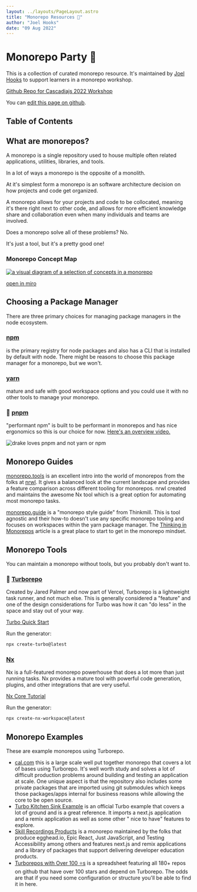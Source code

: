 ```yaml
---
layout: ../layouts/PageLayout.astro
title: "Monorepo Resources 🎉"
author: "Joel Hooks"
date: "09 Aug 2022"
---
```


# Monorepo Party 🎉

This is a collection of curated monorepo resource. It's maintained by [Joel Hooks](https://twitter.com/jhooks) to support learners in a monorepo workshop.

[Github Repo for Cascadiajs 2022 Workshop](https://github.com/joelhooks/monorepo-workshop-cascadia-2022)

You can [edit this page on github](https://github.com/joelhooks/monorepo.party/edit/main/src/pages/index.md).

## Table of Contents

## What are monorepos?

A monorepo is a single repository used to house multiple often related applications, utilities, libraries, and tools.

In a lot of ways a monorepo is the opposite of a monolith.

At it's simplest form a monorepo is an software architecture decision on how projects and code get organized.

A monorepo allows for your projects and code to be collocated, meaning it's there right next to other code, and allows for more efficient knowledge share and collaboration even when many individuals and teams are involved.

Does a monorepo solve all of these problems? No.

It's just a tool, but it's a pretty good one!

### Monorepo Concept Map

[![a visual diagram of a selection of concepts in a monorepo](/assets/monorepo-concept-map.png)](https://miro.com/app/board/uXjVPfWXh7E=/)

[open in miro](https://miro.com/app/board/uXjVPfWXh7E=/)

## Choosing a Package Manager

There are three primary choices for managing package managers in the node ecosystem.

### [npm](https://docs.npmjs.com/cli/v8/commands/npm)

is the primary registry for node packages and also has a CLI that is installed by default with node. There might be reasons to choose this package manager for a monorepo, but we won't.

### [yarn](https://yarnpkg.com/)

mature and safe with good workspace options and you could use it with no other tools to manage your monorepo.

### 🎉 [pnpm](https://pnpm.io/)

"performant npm" is built to be performant in monorepos and has nice ergonomics so this is our choice for now. [Here's an overview video.](https://www.youtube.com/watch?v=d1E31WPR70g)

![drake loves pnpm and not yarn or npm](https://res.cloudinary.com/joelhooks-com/image/fetch/h_300,w_300/f_auto/https://www.monorepo.party/assets/drake-loves-pnpm.png)

## Monorepo Guides

[monorepo.tools](https://monorepo.tools/) is an excellent intro into the world of monorepos from the folks at [nrwl](https://nrwl.io/). It gives a balanced look at the current landscape and provides a feature comparison across different tooling for monorepos. nrwl created and maintains the awesome Nx tool which is a great option for automating most monorepo tasks.

[monorepo.guide](https://monorepo.guide/) is a "monorepo style guide" from Thinkmill. This is tool agnostic and their how-to doesn't use any specific monorepo tooling and focuses on workspaces within the yarn package manager. The [Thinking in Monorepos](https://monorepo.guide/thinking-in-monorepos) article is a great place to start to get in the monorepo mindset.

## Monorepo Tools

You can maintain a monorepo without tools, but you probably don't want to.

### 🎉 [Turborepo](https://turborepo.org/)

Created by Jared Palmer and now part of Vercel, Turborepo is a lightweight task runner, and not much else. This is generally considered a "feature" and one of the design considerations for Turbo was how it can "do less" in the space and stay out of your way.

[Turbo Quick Start](https://turborepo.org/docs/getting-started)

Run the generator:

```sh
npx create-turbo@latest
```

### [Nx](https://nx.dev/)

Nx is a full-featured monorepo powerhouse that does a lot more than just running tasks. Nx provides a mature tool with powerful code generation, plugins, and other integrations that are very useful.

[Nx Core Tutorial](https://nx.dev/core-tutorial/01-create-blog)

Run the generator:

```sh
npx create-nx-workspace@latest
```

## Monorepo Examples

These are example monorepos using Turborepo.

* [cal.com](https://github.com/calcom/cal.com) this is a large scale well put together monorepo that covers a lot of bases using Turborepo. It's well worth study and solves a lot of difficult production problems around building and testing an application at scale. One unique aspect is that the repository also includes some private packages that are imported using git submodules which keeps those packages/apps internal for business reasons while allowing the core to be open source.
* [Turbo Kitchen Sink Example](https://github.com/vercel/turborepo/tree/main/examples/kitchen-sink) is an official Turbo example that covers a lot of ground and is a great reference. It imports a next.js application and a remix application as well as some other "
nice to have" features to explore.
* [Skill Recordings Products](https://github.com/skillrecordings/products) is a monorepo maintained by the folks that produce egghead.io, Epic React, Just JavaScript, and Testing Accessibility among others and features next.js and remix applications and a library of packages that support delivering developer education products.
* [Turborepos with Over 100 ⭐️s](https://joel.dev/top-turbo) is a spreadsheet featuring all 180+ repos on github that have over 100 stars and depend on Turborepo. The odds are that if you need some configuration or structure you'll be able to find it in here.








